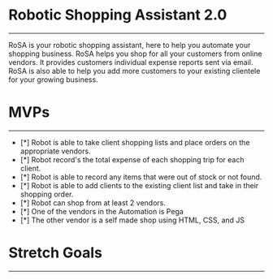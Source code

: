 # Robotic Shopping Assistant 2.0
------------------
RoSA is your robotic shopping assistant, here to help you automate your shopping business. RoSA helps you shop for all your customers from online vendors.
It provides customers individual expense reports sent via email. RoSA is also able to help you add more customers to your existing clientele for your 
growing business.

# MVPs
------------------
- [*] Robot is able to take client shopping lists and place orders on the appropriate vendors.
- [*] Robot record's the total expense of each shopping trip for each client.
- [*] Robot is able to record any items that were out of stock or not found.
- [*] Robot is able to add clients to the existing client list and take in their shopping order.
- [*] Robot can shop from at least 2 vendors.
- [*] One of the vendors in the Automation is Pega
- [*] The other vendor is a self made shop using HTML, CSS, and JS

# Stretch Goals
------------------
